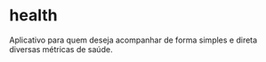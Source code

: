 # health
Aplicativo para quem deseja acompanhar de forma simples e direta diversas métricas de saúde.
